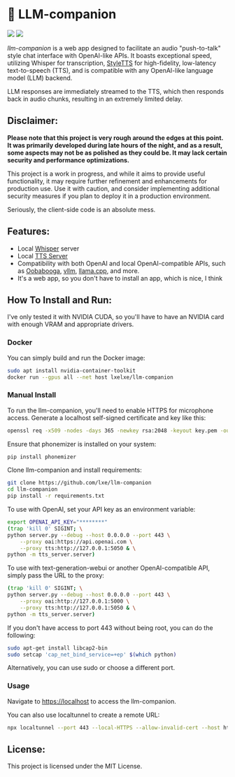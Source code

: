 # 🤖 LLM-companion

![](https://img.shields.io/badge/no-bugs-brightgreen.svg) ![](https://img.shields.io/badge/coverage-%F0%9F%92%AF-green.svg)

*llm-companion* is a web app designed to facilitate an audio "push-to-talk" style chat interface with OpenAI-like APIs. It boasts exceptional speed, utilizing Whisper for transcription, [StyleTTS](https://github.com/yl4579/StyleTTS) for high-fidelity, low-latency text-to-speech (TTS), and is compatible with any OpenAI-like language model (LLM) backend.

LLM responses are immediately streamed to the TTS, which then responds back in audio chunks, resulting in an extremely limited delay.

## Disclaimer:

**Please note that this project is very rough around the edges at this point. It was primarily developed during late hours of the night, and as a result, some aspects may not be as polished as they could be. It may lack certain security and performance optimizations.**

This project is a work in progress, and while it aims to provide useful functionality, it may require further refinement and enhancements for production use. Use it with caution, and consider implementing additional security measures if you plan to deploy it in a production environment.

Seriously, the client-side code is an absolute mess.

## Features:

- Local [Whisper](https://openai.com/research/whisper) server
- Local [TTS Server](https://github.com/lxe/tts-server)
- Compatibility with both OpenAI and local OpenAI-compatible APIs, such as [Oobabooga](https://github.com/oobabooga/text-generation-webui), [vllm](https://github.com/vllm-project/vllm), [llama.cpp](https://github.com/ggerganov/llama.cpp), and more.
- It's a web app, so you don't have to install an app, which is nice, I think

## How To Install and Run:

I've only tested it with NVIDIA CUDA, so you'll have to have an NVIDIA card with enough VRAM and appropriate drivers.

### Docker

You can simply build and run the Docker image:

```bash
sudo apt install nvidia-container-toolkit
docker run --gpus all --net host lxelxe/llm-companion
```

### Manual Install

To run the llm-companion, you'll need to enable HTTPS for microphone access. Generate a localhost self-signed certificate and key like this:

```bash
openssl req -x509 -nodes -days 365 -newkey rsa:2048 -keyout key.pem -out cert.pem -subj "/CN=localhost"
```

Ensure that phonemizer is installed on your system:

```bash
pip install phonemizer
```

Clone llm-companion and install requirements: 

```bash
git clone https://github.com/lxe/llm-companion
cd llm-companion
pip install -r requirements.txt
```

To use with OpenAI, set your API key as an environment variable:

```bash
export OPENAI_API_KEY="********"
(trap 'kill 0' SIGINT; \
python server.py --debug --host 0.0.0.0 --port 443 \
    --proxy oai:https://api.openai.com \
    --proxy tts:http://127.0.0.1:5050 & \
python -m tts_server.server)
```

To use with text-generation-webui or another OpenAI-compatible API, simply pass the URL to the proxy:

```bash
(trap 'kill 0' SIGINT; \
python server.py --debug --host 0.0.0.0 --port 443 \
    --proxy oai:http://127.0.0.1:5000 \
    --proxy tts:http://127.0.0.1:5050 & \
python -m tts_server.server)
```

If you don't have access to port 443 without being root, you can do the following:

```bash
sudo apt-get install libcap2-bin
sudo setcap 'cap_net_bind_service=+ep' $(which python)
```

Alternatively, you can use sudo or choose a different port.

### Usage

Navigate to [https://localhost](https://localhost) to access the llm-companion.

You can also use localtunnel to create a remote URL:

```bash
npx localtunnel --port 443 --local-HTTPS --allow-invalid-cert --host http://loca.lt
```

## License:

This project is licensed under the MIT License.
